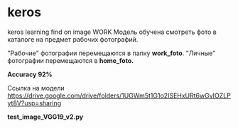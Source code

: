 # keros
keros learning find on image WORK
Модель обучена смотреть фото в каталоге на предмет рабочих фотографий. 

"Рабочие" фотографии перемещаются в папку <b>work_foto</b>. "Личные" фотографии перемещаются в <b>home_foto.</b>

<b>Accuracy 92%</b>

Ссылка на модели https://drive.google.com/drive/folders/1UGWm5t1G1o2ISEHxURt6wGvIOZLPyt8V?usp=sharing

<b>test_image_VGG19_v2.py</b>
